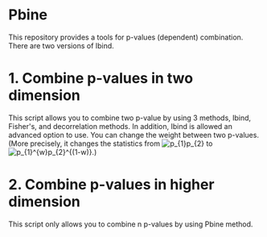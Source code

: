 # Pbine
This repository provides a tools for p-values (dependent) combination.
There are two versions of Ibind. 

# 1. Combine p-values in two dimension 
This script allows you to combine two p-value by using 3 methods, Ibind, Fisher's, and decorrelation methods.
In addition, Ibind is allowed an advanced option to use. You can change the weight between two p-values. (More precisely, it changes the statistics from <img src="https://latex.codecogs.com/svg.image?p_{1}p_{2}" title="p_{1}p_{2}" /> to <img src="https://latex.codecogs.com/svg.image?p_{1}^{w}p_{2}^{(1-w)}" title="p_{1}^{w}p_{2}^{(1-w)}" />.)

# 2. Combine p-values in higher dimension
This script only allows you to combine n p-values by using Pbine method.
